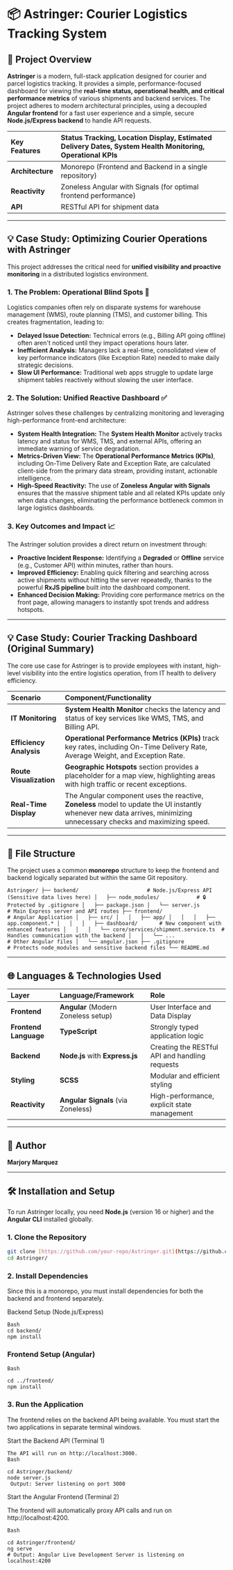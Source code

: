 # 📦 Astringer: Courier Logistics Tracking System

## 🚀 Project Overview

**Astringer** is a modern, full-stack application designed for courier and parcel logistics tracking. It provides a simple, performance-focused dashboard for viewing the **real-time status, operational health, and critical performance metrics** of various shipments and backend services. The project adheres to modern architectural principles, using a decoupled **Angular frontend** for a fast user experience and a simple, secure **Node.js/Express backend** to handle API requests.

| Key Features | Status Tracking, Location Display, Estimated Delivery Dates, **System Health Monitoring, Operational KPIs** |
| :--- | :--- |
| **Architecture** | Monorepo (Frontend and Backend in a single repository) |
| **Reactivity** | Zoneless Angular with Signals (for optimal frontend performance) |
| **API** | RESTful API for shipment data |

***

## 💡 Case Study: Optimizing Courier Operations with Astringer

This project addresses the critical need for **unified visibility and proactive monitoring** in a distributed logistics environment.

### 1. The Problem: Operational Blind Spots 🚨
Logistics companies often rely on disparate systems for warehouse management (WMS), route planning (TMS), and customer billing. This creates fragmentation, leading to:
* **Delayed Issue Detection:** Technical errors (e.g., Billing API going offline) often aren't noticed until they impact operations hours later.
* **Inefficient Analysis:** Managers lack a real-time, consolidated view of key performance indicators (like Exception Rate) needed to make daily strategic decisions.
* **Slow UI Performance:** Traditional web apps struggle to update large shipment tables reactively without slowing the user interface.

### 2. The Solution: Unified Reactive Dashboard ✅
Astringer solves these challenges by centralizing monitoring and leveraging high-performance front-end architecture:
* **System Health Integration:** The **System Health Monitor** actively tracks latency and status for WMS, TMS, and external APIs, offering an immediate warning of service degradation.
* **Metrics-Driven View:** The **Operational Performance Metrics (KPIs)**, including On-Time Delivery Rate and Exception Rate, are calculated client-side from the primary data stream, providing instant, actionable intelligence.
* **High-Speed Reactivity:** The use of **Zoneless Angular with Signals** ensures that the massive shipment table and all related KPIs update only when data changes, eliminating the performance bottleneck common in large logistics dashboards.

### 3. Key Outcomes and Impact 📈
The Astringer solution provides a direct return on investment through:
* **Proactive Incident Response:** Identifying a **Degraded** or **Offline** service (e.g., Customer API) within minutes, rather than hours.
* **Improved Efficiency:** Enabling quick filtering and searching across active shipments without hitting the server repeatedly, thanks to the powerful **RxJS pipeline** built into the dashboard component.
* **Enhanced Decision Making:** Providing core performance metrics on the front page, allowing managers to instantly spot trends and address hotspots.

***

## 💡 Case Study: Courier Tracking Dashboard (Original Summary)

The core use case for Astringer is to provide employees with instant, high-level visibility into the entire logistics operation, from IT health to delivery efficiency.

| Scenario | Component/Functionality |
| :--- | :--- |
| **IT Monitoring** | **System Health Monitor** checks the latency and status of key services like WMS, TMS, and Billing API. |
| **Efficiency Analysis** | **Operational Performance Metrics (KPIs)** track key rates, including On-Time Delivery Rate, Average Weight, and Exception Rate. |
| **Route Visualization** | **Geographic Hotspots** section provides a placeholder for a map view, highlighting areas with high traffic or recent exceptions. |
| **Real-Time Display** | The Angular component uses the reactive, **Zoneless** model to update the UI instantly whenever new data arrives, minimizing unnecessary checks and maximizing speed. |

***

## 📂 File Structure

The project uses a common **monorepo** structure to keep the frontend and backend logically separated but within the same Git repository.

```
Astringer/ ├── backend/                      # Node.js/Express API (Sensitive data lives here) │   ├── node_modules/            # 🔒 Protected by .gitignore │   ├── package.json │   └── server.js                # Main Express server and API routes ├── frontend/                    # Angular Application │   ├── src/ │   │   ├── app/ │   │   │   ├── app.component.* │   │   │   ├── dashboard/       # New component with enhanced features │   │   │   └── core/services/shipment.service.ts  # Handles communication with the backend │   │   └── ...                  # Other Angular files │   └── angular.json ├── .gitignore                   # Protects node_modules and sensitive backend files └── README.md
```

***

## 🌐 Languages & Technologies Used

| Layer | Language/Framework | Role |
| :--- | :--- | :--- |
| **Frontend** | **Angular** (Modern Zoneless setup) | User Interface and Data Display |
| **Frontend Language** | **TypeScript** | Strongly typed application logic |
| **Backend** | **Node.js** with **Express.js** | Creating the RESTful API and handling requests |
| **Styling** | **SCSS** | Modular and efficient styling |
| **Reactivity** | **Angular Signals** (via Zoneless) | High-performance, explicit state management |

***

## 👤 Author

**Marjory Marquez**


---

## 🛠️ Installation and Setup

To run Astringer locally, you need **Node.js** (version 16 or higher) and the **Angular CLI** installed globally.

### 1. Clone the Repository

```bash
git clone [https://github.com/your-repo/Astringer.git](https://github.com/your-repo/Astringer.git)
cd Astringer/
```

### 2. Install Dependencies

Since this is a monorepo, you must install dependencies for both the backend and frontend separately.

Backend Setup (Node.js/Express)

```
Bash
cd backend/
npm install

```

### Frontend Setup (Angular)

```
Bash

cd ../frontend/
npm install

```

### 3. Run the Application

The frontend relies on the backend API being available. You must start the two applications in separate terminal windows.

Start the Backend API (Terminal 1)

```
The API will run on http://localhost:3000.
Bash

cd Astringer/backend/
node server.js
 Output: Server listening on port 3000
 ```

Start the Angular Frontend (Terminal 2)

The frontend will automatically proxy API calls and run on http://localhost:4200.

```
Bash

cd Astringer/frontend/
ng serve
# Output: Angular Live Development Server is listening on localhost:4200

```